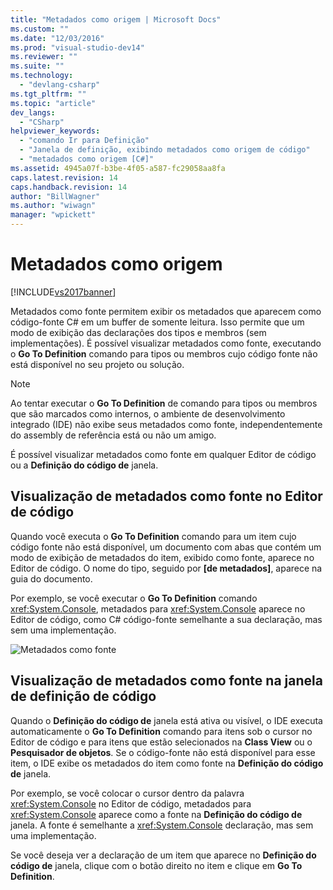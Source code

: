 ```yaml
---
title: "Metadados como origem | Microsoft Docs"
ms.custom: ""
ms.date: "12/03/2016"
ms.prod: "visual-studio-dev14"
ms.reviewer: ""
ms.suite: ""
ms.technology: 
  - "devlang-csharp"
ms.tgt_pltfrm: ""
ms.topic: "article"
dev_langs: 
  - "CSharp"
helpviewer_keywords: 
  - "comando Ir para Definição"
  - "Janela de definição, exibindo metadados como origem de código"
  - "metadados como origem [C#]"
ms.assetid: 4945a07f-b3be-4f05-a587-fc29058aa8fa
caps.latest.revision: 14
caps.handback.revision: 14
author: "BillWagner"
ms.author: "wiwagn"
manager: "wpickett"
---
```

# Metadados como origem
[!INCLUDE[vs2017banner](../code-quality/includes/vs2017banner.md)]

Metadados como fonte permitem exibir os metadados que aparecem como código\-fonte C\# em um buffer de somente leitura.  Isso permite que um modo de exibição das declarações dos tipos e membros \(sem implementações\).  É possível visualizar metadados como fonte, executando o  **Go To Definition** comando para tipos ou membros cujo código fonte não está disponível no seu projeto ou solução.  
  
> [!NOTE]
>  Ao tentar executar o  **Go To Definition** de comando para tipos ou membros que são marcados como internos, o ambiente de desenvolvimento integrado \(IDE\) não exibe seus metadados como fonte, independentemente do assembly de referência está ou não um amigo.  
  
 É possível visualizar metadados como fonte em qualquer Editor de código ou a  **Definição do código de** janela.  
  
## Visualização de metadados como fonte no Editor de código  
 Quando você executa o  **Go To Definition** comando para um item cujo código fonte não está disponível, um documento com abas que contém um modo de exibição de metadados do item, exibido como fonte, aparece no Editor de código.  O nome do tipo, seguido por  **\[de metadados\]**, aparece na guia do documento.  
  
 Por exemplo, se você executar o  **Go To Definition** comando <xref:System.Console>, metadados para <xref:System.Console> aparece no Editor de código, como C\# código\-fonte semelhante a sua declaração, mas sem uma implementação.  
  
 ![Metadados como fonte](~/csharp-ide/media/metadatasource.png "MetadataSource")  
  
## Visualização de metadados como fonte na janela de definição de código  
 Quando o  **Definição do código de** janela está ativa ou visível, o IDE executa automaticamente o  **Go To Definition** comando para itens sob o cursor no Editor de código e para itens que estão selecionados na  **Class View** ou o  **Pesquisador de objetos**.  Se o código\-fonte não está disponível para esse item, o IDE exibe os metadados do item como fonte na  **Definição do código de** janela.  
  
 Por exemplo, se você colocar o cursor dentro da palavra <xref:System.Console> no Editor de código, metadados para <xref:System.Console> aparece como a fonte na  **Definição do código de** janela.  A fonte é semelhante a <xref:System.Console> declaração, mas sem uma implementação.  
  
 Se você deseja ver a declaração de um item que aparece no  **Definição do código de** janela, clique com o botão direito no item e clique em  **Go To Definition**.